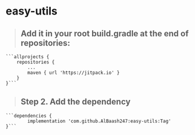 # easy-utils

> ## Add it in your root build.gradle at the end of repositories:

	```allprojects {
		repositories {
			...
			maven { url 'https://jitpack.io' }
		}
	}```
 
> ## Step 2. Add the dependency

	```dependencies {
	        implementation 'com.github.AlBaash247:easy-utils:Tag'
	}```
